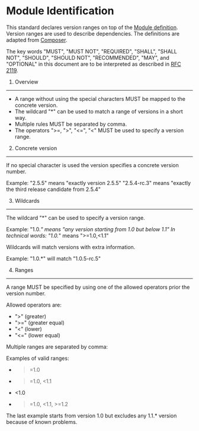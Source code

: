 Module Identification
=====================

This standard declares version ranges on top of the [Module definition][].
Version ranges are used to describe dependencies. The definitions are
adapted from [Composer][].

The key words "MUST", "MUST NOT", "REQUIRED", "SHALL", "SHALL NOT", "SHOULD",
"SHOULD NOT", "RECOMMENDED", "MAY", and "OPTIONAL" in this document are to be
interpreted as described in [RFC 2119][].

[RFC 2119]: http://www.ietf.org/rfc/rfc2119.txt
[PSR-0]: https://github.com/php-fig/fig-standards/blob/master/accepted/PSR-0.md
[Module definition]: https://github.com/mepeisen/fig-standards/blob/master/proposed/module-identification.md
[Composer]: http://getcomposer.org/doc/01-basic-usage.md


1. Overview
-----------

- A range without using the special characters MUST be mapped to the
  concrete version.
- The wildcard "*" can be used to match a range of versions in a short way.
- Multiple rules MUST be separated by comma.
- The operators ">=, ">", "<=", "<" MUST be used to specify a version range.


2. Concrete version
-------------------

If no special character is used the version specifies a concrete version number.

Example:
"2.5.5" means "exactly version 2.5.5"
"2.5.4-rc.3" means "exactly the third release candidate from 2.5.4"

3. Wildcards
------------

The wildcard "*" can be used to specify a version range.

Example:
"1.0.*" means "any version starting from 1.0 but below 1.1"
In technical words: "1.0.*" means ">=1.0,<1.1"

Wildcards will match versions with extra information.

Example:
"1.0.*" will match "1.0.5-rc.5"

4. Ranges
---------

A range MUST be specified by using one of the allowed operators prior the
version number.

Allowed operators are:
- ">" (greater)
- ">=" (greater equal)
- "<" (lower)
- "<=" (lower equal)

Multiple ranges are separated by comma:

Examples of valid ranges:
- >=1.0
- >=1.0, <1.1
- <1.0
- >=1.0, <1.1, >=1.2

The last example starts from version 1.0 but excludes any 1.1.* version because of known
problems. 

